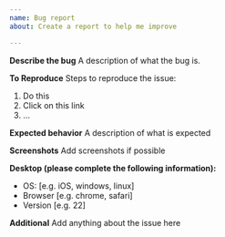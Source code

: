 ```yaml
---
name: Bug report
about: Create a report to help me improve

---
```


**Describe the bug**
A description of what the bug is.

**To Reproduce**
Steps to reproduce the issue:

1. Do this
2. Click on this link
3. ...

**Expected behavior**
A description of what is expected

**Screenshots**
Add screenshots if possible

**Desktop (please complete the following information):**
 - OS: [e.g. iOS, windows, linux]
 - Browser [e.g. chrome, safari]
 - Version [e.g. 22]

**Additional**
Add anything about the issue here
